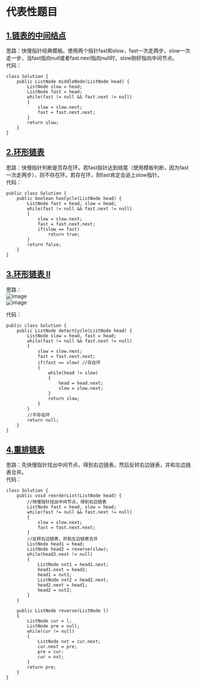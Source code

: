 # 代表性题目

## [1.链表的中间结点](https://leetcode.cn/problems/middle-of-the-linked-list/description/)
思路：快慢指针经典模板。使用两个指针fast和slow，fast一次走两步，slow一次走一步，当fast指向null或者fast.next指向null时，slow刚好指向中间节点。  
代码：
```
class Solution {
    public ListNode middleNode(ListNode head) {
        ListNode slow = head;
        ListNode fast = head;
        while(fast != null && fast.next != null)
        {
            slow = slow.next;
            fast = fast.next.next;
        }
        return slow;
    }
}
```

## [2.环形链表](https://leetcode.cn/problems/linked-list-cycle/description/)
思路：快慢指针判断是否存在环。若fast指针达到结尾（使用模板判断，因为fast一次走两步），则不存在环。若存在环，则fast肯定会追上slow指针。    
代码：
```
public class Solution {
    public boolean hasCycle(ListNode head) {
        ListNode fast = head, slow = head;
        while(fast != null && fast.next != null)
        {
            slow = slow.next;
            fast = fast.next.next;
            if(slow == fast)
                return true;
        }
        return false;
    }
}
```

## [3.环形链表 II](https://leetcode.cn/problems/linked-list-cycle-ii/)
思路：  
![image](https://github.com/user-attachments/assets/4af5834a-f78d-4eec-a66f-979847bb3022)  
![image](https://github.com/user-attachments/assets/732720b3-6468-4103-9552-1414b62fd844)  

代码：
```
public class Solution {
    public ListNode detectCycle(ListNode head) {
        ListNode slow = head, fast = head;
        while(fast != null && fast.next != null)
        {
            slow = slow.next;
            fast = fast.next.next;
            if(fast == slow) //存在环
            {
                while(head != slow)
                {
                    head = head.next;
                    slow = slow.next;
                }
                return slow;
            }
        }
        //不存在环
        return null;
    }
}
```

## [4.重排链表](https://leetcode.cn/problems/reorder-list/description/)
思路：先快慢指针找出中间节点，得到右边链表。然后反转右边链表，并和左边链表合并。    
代码：
```
class Solution {
    public void reorderList(ListNode head) {
        //快慢指针找出中间节点，得到右边链表
        ListNode fast = head, slow = head;
        while(fast != null && fast.next != null)
        {
            slow = slow.next;
            fast = fast.next.next;
        }
        //反转右边链表，并和左边链表合并
        ListNode head1 = head;
        ListNode head2 = reverse(slow);
        while(head2.next != null)
        {
            ListNode nxt1 = head1.next;
            head1.next = head2;
            head1 = nxt1;
            ListNode nxt2 = head2.next;
            head2.next = head1;
            head2 = nxt2;
        }
    }

    public ListNode reverse(ListNode l)
    {
        ListNode cur = l;
        ListNode pre = null;
        while(cur != null)
        {
            ListNode nxt = cur.next;
            cur.next = pre;
            pre = cur;
            cur = nxt;
        }
        return pre;
    }
}
```

